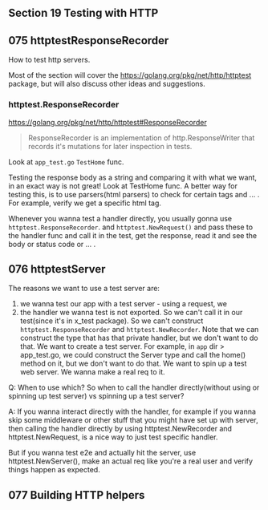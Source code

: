 ## Section 19 Testing with HTTP
## 075 httptestResponseRecorder
How to test http servers.

Most of the section will cover the <https://golang.org/pkg/net/http/httptest> package, but will also discuss other ideas and suggestions.

### httptest.ResponseRecorder
<https://golang.org/pkg/net/http/httptest#ResponseRecorder>

> ResponseRecorder is an implementation of http.ResponseWriter that records it's mutations for later inspection in tests.

Look at `app_test.go` `TestHome` func.

Testing the response body as a string and comparing it with what we want, in an exact way is not great! Look at TestHome func.
A better way for testing this, is to use parsers(html parsers) to check for certain tags and ... . For example, verify we get a 
specific html tag.

Whenever you wanna test a handler directly, you usually gonna use `httptest.ResponseRecorder`. and `httptest.NewRequest()` and pass these
to the handler func and call it in the test, get the response, read it and see the body or status code or ... .

## 076 httptestServer
The reasons we want to use a test server are:
1. we wanna test our app with a test server - using a request, we 
2. the handler we wanna test is not exported. So we can't call it in our test(since it's in x_test package). So we can't construct
`httptest.ResponseRecorder` and `httptest.NewRecorder`. Note that we can construct the type that has that private handler, but we don't want
to do that. We want to create a test server. For example, in `app` dir > app_test.go, we could construct the Server type and call the
home() method on it, but we don't want to do that. We want to spin up a test web server. We wanna make a real req to it.

Q: When to use which? So when to call the handler directly(without using or spinning up test server) vs spinning up a test server?

A: If you wanna interact directly with the handler, for example if you wanna skip some middleware or other stuff that you might have
set up with server, then calling the handler directly by using httptest.NewRecorder and httptest.NewRequest, is a nice way to just test
specific handler.

But if you wanna test e2e and actually hit the server, use httptest.NewServer(), make an actual req like you're a real user and verify
things happen as expected.

## 077 Building HTTP helpers
